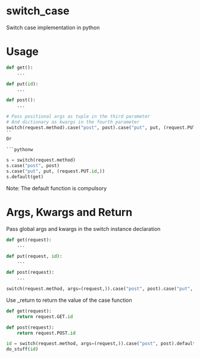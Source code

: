 # switch_case
Switch case implementation in python

# Usage
```python
def get():
    ...

def put(id):
    ...

def post():
    ...

# Pass positional args as tuple in the third parameter
# And dictionary as kwargs in the fourth parameter
switch(request.method).case("post", post).case("put", put, (request.PUT.id,)).default(get)
``
Or

```pythonw

s = switch(request.method)
s.case("post", post)
s.case("put", put, (request.PUT.id,))
s.default(get)
```
Note: The default function is compulsory

# Args, Kwargs and Return
Pass global args and kwargs in the switch instance declaration
```python
def get(request):
    ...

def put(request, id):
    ...

def post(request):
    ...

switch(request.method, args=(request,)).case("post", post).case("put", put, (request.PUT.id,)).default(get)
```
Use _return to return the value of the case function
```python
def get(request):
    return request.GET.id

def post(request):
    return request.POST.id

id = switch(request.method, args=(request,)).case("post", post).default(get)
do_stuff(id)
```
